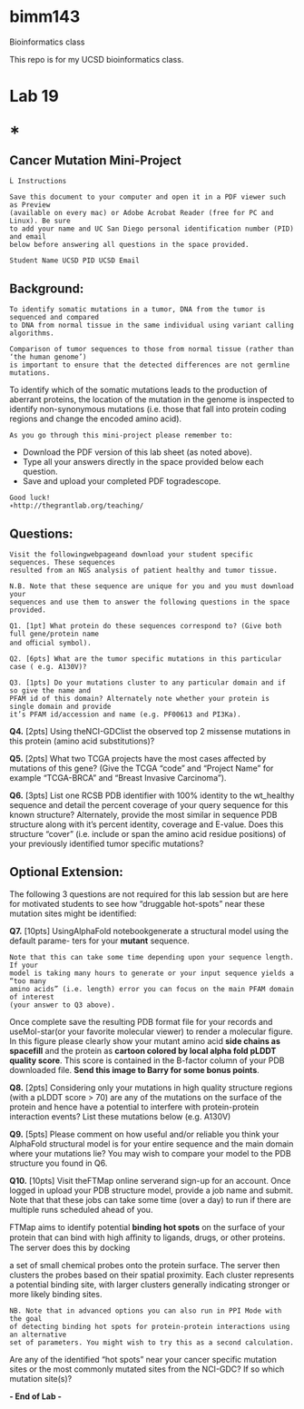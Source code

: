 # bimm143
Bioinformatics class

This repo is for my UCSD bioinformatics class. 

 # Lab 19

## ∗

## Cancer Mutation Mini-Project

```
Ĺ Instructions
```
```
Save this document to your computer and open it in a PDF viewer such as Preview
(available on every mac) or Adobe Acrobat Reader (free for PC and Linux). Be sure
to add your name and UC San Diego personal identification number (PID) and email
below before answering all questions in the space provided.
```
```
Student Name UCSD PID UCSD Email
```
## Background:

```
To identify somatic mutations in a tumor, DNA from the tumor is sequenced and compared
to DNA from normal tissue in the same individual using variant calling algorithms.
```
```
Comparison of tumor sequences to those from normal tissue (rather than ‘the human genome’)
is important to ensure that the detected differences are not germline mutations.
```
To identify which of the somatic mutations leads to the production of aberrant proteins, the
location of the mutation in the genome is inspected to identify non-synonymous mutations
(i.e. those that fall into protein coding regions and change the encoded amino acid).

```
As you go through this mini-project please remember to:
```
- Download the PDF version of this lab sheet (as noted above).
- Type all your answers directly in the space provided below each question.
- Save and upload your completed PDF togradescope.

```
Good luck!
∗http://thegrantlab.org/teaching/
```

## Questions:

```
Visit the followingwebpageand download your student specific sequences. These sequences
resulted from an NGS analysis of patient healthy and tumor tissue.
```
```
N.B. Note that these sequence are unique for you and you must download your
sequences and use them to answer the following questions in the space provided.
```
```
Q1. [1pt] What protein do these sequences correspond to? (Give both full gene/protein name
and oﬀicial symbol).
```
```
Q2. [6pts] What are the tumor specific mutations in this particular case ( e.g. A130V)?
```
```
Q3. [1pts] Do your mutations cluster to any particular domain and if so give the name and
PFAM id of this domain? Alternately note whether your protein is single domain and provide
it’s PFAM id/accession and name (e.g. PF00613 and PI3Ka).
```
**Q4.** [2pts] Using theNCI-GDClist the observed top 2 missense mutations in this protein
(amino acid substitutions)?


**Q5.** [2pts] What two TCGA projects have the most cases affected by mutations of this
gene? (Give the TCGA “code” and “Project Name” for example “TCGA-BRCA” and “Breast
Invasive Carcinoma”).

**Q6.** [3pts] List one RCSB PDB identifier with 100% identity to the wt_healthy sequence
and detail the percent coverage of your query sequence for this known structure? Alternately,
provide the most similar in sequence PDB structure along with it’s percent identity, coverage
and E-value. Does this structure “cover” (i.e. include or span the amino acid residue positions)
of your previously identified tumor specific mutations?

## Optional Extension:

The following 3 questions are not required for this lab session but are here for motivated
students to see how “druggable hot-spots” near these mutation sites might be identified:

**Q7.** [10pts] UsingAlphaFold notebookgenerate a structural model using the default parame-
ters for your **mutant** sequence.

```
Note that this can take some time depending upon your sequence length. If your
model is taking many hours to generate or your input sequence yields a “too many
amino acids” (i.e. length) error you can focus on the main PFAM domain of interest
(your answer to Q3 above).
```

Once complete save the resulting PDB format file for your records and useMol-star(or your
favorite molecular viewer) to render a molecular figure. In this figure please clearly show your
mutant amino acid **side chains as spacefill** and the protein as **cartoon colored by local
alpha fold pLDDT quality score**. This score is contained in the B-factor column of your
PDB downloaded file. **Send this image to Barry for some bonus points**.

**Q8.** [2pts] Considering only your mutations in high quality structure regions (with a pLDDT
score > 70) are any of the mutations on the surface of the protein and hence have a potential to
interfere with protein-protein interaction events? List these mutations below (e.g. A130V)

**Q9.** [5pts] Please comment on how useful and/or reliable you think your AlphaFold structural
model is for your entire sequence and the main domain where your mutations lie? You may
wish to compare your model to the PDB structure you found in Q6.

**Q10.** [10pts] Visit theFTMap online serverand sign-up for an account. Once logged in
upload your PDB structure model, provide a job name and submit. Note that that these jobs
can take some time (over a day) to run if there are multiple runs scheduled ahead of you.

FTMap aims to identify potential **binding hot spots** on the surface of your protein that can
bind with high aﬀinity to ligands, drugs, or other proteins. The server does this by docking


a set of small chemical probes onto the protein surface. The server then clusters the probes
based on their spatial proximity. Each cluster represents a potential binding site, with larger
clusters generally indicating stronger or more likely binding sites.

```
NB. Note that in advanced options you can also run in PPI Mode with the goal
of detecting binding hot spots for protein-protein interactions using an alternative
set of parameters. You might wish to try this as a second calculation.
```
Are any of the identified “hot spots” near your cancer specific mutation sites or the most
commonly mutated sites from the NCI-GDC? If so which mutation site(s)?

**- End of Lab -**

